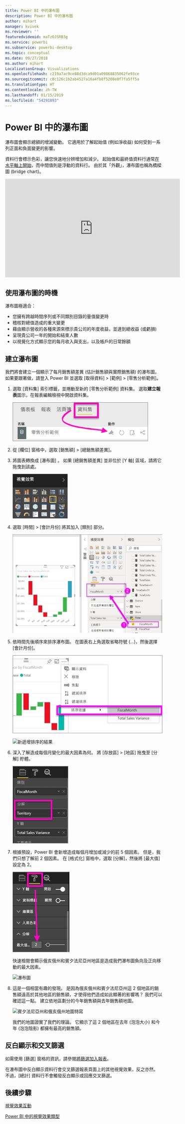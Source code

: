 ```yaml
---
title: Power BI 中的瀑布圖
description: Power BI 中的瀑布圖
author: mihart
manager: kvivek
ms.reviewer: ''
featuredvideoid: maTzOJSRB3g
ms.service: powerbi
ms.subservice: powerbi-desktop
ms.topic: conceptual
ms.date: 09/27/2018
ms.author: mihart
LocalizationGroup: Visualizations
ms.openlocfilehash: c219a7ac9ce88d3dca9d01a09868835062fe93ce
ms.sourcegitcommit: c8c126c1b2ab4527a16a4fb8f5208e0f7fa5ff5a
ms.translationtype: HT
ms.contentlocale: zh-TW
ms.lasthandoff: 01/15/2019
ms.locfileid: "54291893"
---
```

# <a name="waterfall-charts-in-power-bi"></a>Power BI 中的瀑布圖
瀑布圖會顯示總額的增減變動。 它適用於了解起始值 (例如淨收益) 如何受到一系列正面和負面變更的影響。

資料行會標示色彩，讓您快速地分辨增加和減少。 起始值和最終值資料行通常[在水平軸上開始](https://support.office.com/article/Create-a-waterfall-chart-in-Office-2016-for-Windows-8de1ece4-ff21-4d37-acd7-546f5527f185#BKMK_Float "在水平軸上開始")，而中間值則是浮動的資料行。 由於其「外觀」，瀑布圖也稱為橋樑圖 (bridge chart)。

<iframe width="560" height="315" src="https://www.youtube.com/embed/qKRZPBnaUXM" frameborder="0" allow="autoplay; encrypted-media" allowfullscreen></iframe>

## <a name="when-to-use-a-waterfall-chart"></a>使用瀑布圖的時機
瀑布圖極適合：

* 您擁有跨越時間序列或不同類別目錄的量值變更時
* 稽核對總值造成的重大變更
* 藉由顯示營收的各種來源來標示貴公司的年度收益，並達到總收益 (或虧損)
* 呈現貴公司一年的開始和結束人數
* 以視覺化方式顯示您的每月收入與支出，以及帳戶的日常餘額 

## <a name="create-a-waterfall-chart"></a>建立瀑布圖
我們將會建立一個顯示了每月銷售額差異 (估計銷售額與實際銷售額) 的瀑布圖。 如果要跟著做，請登入 Power BI 並選取 [取得資料] \> [範例] \> [零售分析範例]。 

1. 選取 [資料集] 索引標籤，並捲動至新的 [零售分析範例] 資料集。  選取**建立報表**圖示，在報表編輯檢視中開啟資料集。 
   
    ![醒目提示的 [資料集] 索引標籤](media/power-bi-visualization-waterfall-charts/power-bi-waterfall-report.png)
2. 從 [欄位] 窗格中，選取 [銷售額] \> [總銷售額差異]。 
3. 將圖表轉換成 [瀑布圖] 。 如果 [總銷售額差異]  並非位於 [Y 軸]  區域，請將它拖曳到該處。
   
    ![視覺效果範本](media/power-bi-visualization-waterfall-charts/convertwaterfall.png)
4. 選取 [時間] \> [會計月份] 將其加入 [類別] 部分。 
   
    ![瀑布圖](media/power-bi-visualization-waterfall-charts/power-bi-waterfall.png)
5. 依時間先後順序來排序瀑布圖。 在圖表右上角選取省略符號 (...)，然後選擇 [會計月份]。
   
    ![選擇 [排序依據] > [FiscalMonth]](media/power-bi-visualization-waterfall-charts/power-bi-sort-by.png)
   
    ![新遞增排序的結果](media/power-bi-visualization-waterfall-charts/power-bi-waterfall-sorted.png)
6. 深入了解造成每個月變化的最大因素為何。 將 [存放區]  >  [地區] 拖曳至 [分解] 貯體。
   
    ![顯示 [分解] 貯體中的 [存放區]](media/power-bi-visualization-waterfall-charts/power-bi-waterfall-breakdown.png)
7. 根據預設，Power BI 會新增造成每個月增加或減少的前 5 個因素。 但是，我們只想了解前 2 個因素。  在 [格式化] 窗格中，選取 [分解]，然後將 [最大值] 設定為 2。
   
    ![[格式化] > [分解]](media/power-bi-visualization-waterfall-charts/power-bi-waterfall-breakdown-maximum.png)
   
    快速檢閱會顯示俄亥俄州和賓夕法尼亞州地區是造成我們瀑布圖負向及正向移動的最大因素。 
   
    ![瀑布圖](media/power-bi-visualization-waterfall-charts/power-bi-waterfall-axis.png)
8. 這是一個相當有趣的發現。 是因為俄亥俄州和賓夕法尼亞州這 2 個地區的銷售額遠高於其他地區的銷售額，才使得他們造成如此顯著的影響嗎？  我們可以確認這一點。 建立依地區劃分的今年銷售額與去年銷售額地圖。  
   
    ![賓夕法尼亞州和俄亥俄州地圖特寫](media/power-bi-visualization-waterfall-charts/power-bi-map.png)
   
    我們的地圖證實了我們的理論。  它顯示了這 2 個地區在去年 (泡泡大小) 和今年 (泡泡陰影) 都擁有最高的銷售額。

## <a name="highlighting-and-cross-filtering"></a>反白顯示和交叉篩選
如需使用 [篩選] 窗格的資訊，請參閱[將篩選加入報表](../power-bi-report-add-filter.md)。

在瀑布圖中反白顯示資料行會交叉篩選報表頁面上的其他視覺效果，反之亦然。 不過，[總計] 資料行不會觸發反白顯示或回應交叉篩選。

## <a name="next-steps"></a>後續步驟

[視覺效果互動](../service-reports-visual-interactions.md)

[Power BI 中的視覺效果類型](power-bi-visualization-types-for-reports-and-q-and-a.md)